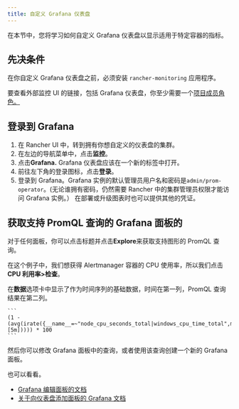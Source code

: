 ```yaml
---
title: 自定义 Grafana 仪表盘
---
```


在本节中，您将学习如何自定义 Grafana 仪表盘以显示适用于特定容器的指标。

## 先决条件

在你自定义 Grafana 仪表盘之前，必须安装 `rancher-monitoring` 应用程序。

要查看外部监控 UI 的链接，包括 Grafana 仪表盘，你至少需要一个[项目成员角色。](/docs/rancher2.5/monitoring-alerting/rbac/#具有基于-rancher-cluster-manager-的权限的用户)

## 登录到 Grafana

1. 在 Rancher UI 中，转到拥有你想自定义的仪表盘的集群。
1. 在左边的导航菜单中，点击**监控**。
1. 点击**Grafana.** Grafana 仪表盘应该在一个新的标签中打开。
1. 前往左下角的登录图标，点击**登录**。
1. 登录到 Grafana。Grafana 实例的默认管理员用户名和密码是`admin/prom-operator`。(无论谁拥有密码，仍然需要 Rancher 中的集群管理员权限才能访问 Grafana 实例。） 在部署或升级图表时也可以提供其他的凭证。

## 获取支持 PromQL 查询的 Grafana 面板的

对于任何面板，你可以点击标题并点击**Explore**来获取支持图形的 PromQL 查询。

在这个例子中，我们想获得 Alertmanager 容器的 CPU 使用率，所以我们点击**CPU 利用率>检查**。

在**数据**选项卡中显示了作为时间序列的基础数据，时间在第一列，PromQL 查询结果在第二列。

    ```
    (1 - (avg(irate({__name__=~"node_cpu_seconds_total|windows_cpu_time_total",mode="idle"}[5m])))) * 100
    ```

然后你可以修改 Grafana 面板中的查询，或者使用该查询创建一个新的 Grafana 面板。

也可以看看。

- [Grafana 编辑面板的文档](https://grafana.com/docs/grafana/latest/panels/panel-editor/)
- [关于向仪表盘添加面板的 Grafana 文档](https://grafana.com/docs/grafana/latest/panels/add-a-panel/)
